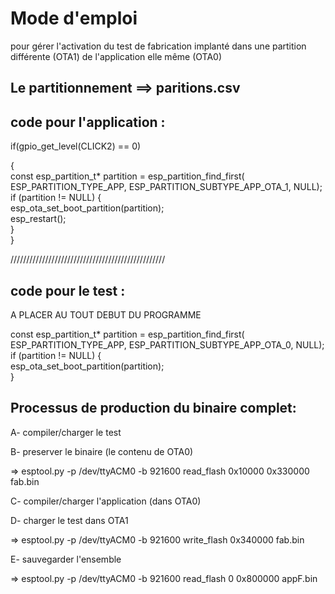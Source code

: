 # Mode d'emploi 

pour gérer l'activation du test de fabrication implanté dans une partition différente (OTA1) de l'application elle même (OTA0)

## Le partitionnement ==> paritions.csv

## code pour l'application :

   if(gpio_get_level(CLICK2) == 0) 
   
   {   
    const esp_partition_t* partition = esp_partition_find_first(
        ESP_PARTITION_TYPE_APP, ESP_PARTITION_SUBTYPE_APP_OTA_1, NULL);        
    if (partition != NULL) {    
      esp_ota_set_boot_partition(partition);      
      esp_restart();      
    }    
   }
   
   /////////////////////////////////////////////////

   ## code pour le test :
   
A PLACER AU TOUT DEBUT DU PROGRAMME
   
 const esp_partition_t* partition = esp_partition_find_first(
        ESP_PARTITION_TYPE_APP, ESP_PARTITION_SUBTYPE_APP_OTA_0, NULL);        
    if (partition != NULL) {    
      esp_ota_set_boot_partition(partition);      
    }

  ## Processus de production du binaire complet:

  A- compiler/charger le test
  
  B- preserver le binaire (le contenu de OTA0)
  
  => esptool.py -p /dev/ttyACM0 -b 921600 read_flash 0x10000 0x330000 fab.bin
  
  C- compiler/charger l'application (dans OTA0)
  
  D- charger le test dans OTA1
  
  => esptool.py -p /dev/ttyACM0 -b 921600 write_flash 0x340000 fab.bin
  
  E- sauvegarder l'ensemble
  
  => esptool.py -p /dev/ttyACM0 -b 921600 read_flash 0 0x800000 appF.bin
  
  
   
    
